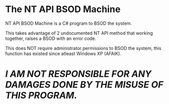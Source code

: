 # The NT API BSOD Machine
NT API BSOD Machine is a C# program to BSOD the system.

This takes advantage of 2 undocumented NT API method that working together, raises a BSOD with an error code.

This does NOT require administrator permissions to BSOD the system, this function has existed since atleast Windows XP (AFAIK).

# ***I AM NOT RESPONSIBLE FOR ANY DAMAGES DONE BY THE MISUSE OF THIS PROGRAM.***
